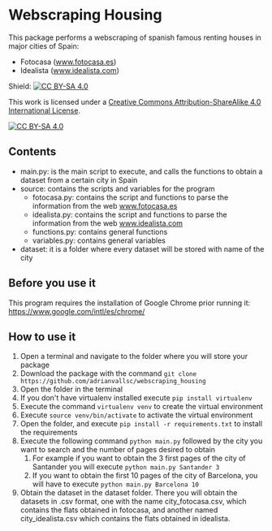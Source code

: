 # Webscraping Housing

This package performs a webscraping of spanish famous renting houses in major cities of Spain:

- Fotocasa (www.fotocasa.es)
- Idealista (www.idealista.com)

Shield: [![CC BY-SA 4.0][cc-by-sa-shield]][cc-by-sa]

This work is licensed under a
[Creative Commons Attribution-ShareAlike 4.0 International License][cc-by-sa].

[![CC BY-SA 4.0][cc-by-sa-image]][cc-by-sa]

[cc-by-sa]: http://creativecommons.org/licenses/by-sa/4.0/
[cc-by-sa-image]: https://licensebuttons.net/l/by-sa/4.0/88x31.png
[cc-by-sa-shield]: https://img.shields.io/badge/License-CC%20BY--SA%204.0-lightgrey.svg

## Contents

- main.py: is the main script to execute, and calls the functions to obtain a dataset from a certain city in Spain
- source: contains the scripts and variables for the program
  - fotocasa.py: contains the script and functions to parse the information from the web www.fotocasa.es
  - idealista.py: contains the script and functions to parse the information from the web www.idealista.com
  - functions.py: contains general functions
  - variables.py: contains general variables
- dataset: it is a folder where every dataset will be stored with name of the city

## Before you use it

This program requires the installation of Google Chrome prior running it: https://www.google.com/intl/es/chrome/

## How to use it

1. Open a terminal and navigate to the folder where you will store your package
2. Download the package with the command `git clone https://github.com/adrianvallsc/webscraping_housing`
3. Open the folder in the terminal
4. If you don't have virtualenv installed execute `pip install virtualenv`
5. Execute the command `virtualenv venv` to create the virtual environment
6. Execute `source venv/bin/activate` to activate the virtual environment
7. Open the folder, and execute `pip install -r requirements.txt` to install the requirements 
8. Execute the following command `python main.py` followed by the city you want to search and the number of pages desired to obtain
   1. For example if you want to obtain the 3 first pages of the city of Santander you will execute `python main.py Santander 3`
   2. If you want to obtain the first 10 pages of the city of Barcelona, you will have to execute `python main.py Barcelona 10`
9. Obtain the dataset in the dataset folder. There you will obtain the datasets in .csv format, one with the name city_fotocasa.csv, which contains the flats obtained in fotocasa, and another named city_idealista.csv which contains the flats obtained in idealista.


